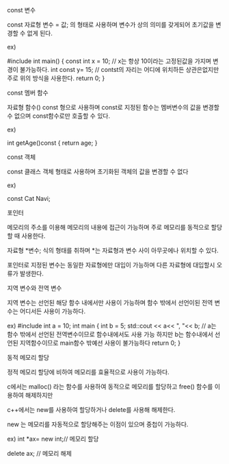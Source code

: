 const 변수

const 자료형 변수 = 값; 의 형태로 사용하며 변수가 상의 의미를 갖게되어 초기값을 변경할 수 없게 된다.

ex)

#include <iostream>
int main()
{
const int x = 10; // x는 항상 10이라는 고정된값을 가지며 변경이 불가능하다.
int const y= 15; // contst의 자리는 어디에 위치하든 상관은없지만 주로 위의 방식을 사용한다.
return 0;
}
  
const 멤버 함수
  
자료형 함수() const 형으로 사용하며 const로 지정된 함수는 멤버변수의 값을 변경할 수 없으며 const함수로만 호출할 수 있다.

ex)

int getAge()const
{
return age;
}
  

const 객체
  
const 클래스 객체 형태로 사용하며 초기화된 객체의 값을 변경할 수 없다
  
ex)
  
const Cat Navi;
  
  
포인터
  
  
메모리의 주소를 이용해 메모리의 내용에 접근이 가능하며 주로 메모리를 동적으로 할당할 때 사용한다.
  
자료형 *변수; 식의 형태를 취하며 *는 자료형과 변수 사이 아무곳에나 위치할 수 있다.

포인터로 지정된 변수는 동일한 자료형에만 대입이 가능하며 다른 자료형에 대입할시 오류가 발생한다.
  

지역 변수와 전역 변수
  
지역 변수는 선언된 해당 함수 내에서만 사용이 가능하며 함수 밖에서 선언이된 전역 변수는 어디서든 사용이 가능하다.
  
ex)
#include <iostream>
int a = 10;
int main
{
int b = 5;
std::cout << a<< ", "<< b; // a는 함수 밖에서 선언된 전역변수이므로 함수내에서도 사용 가능 하지만 b는 함수내에서 선언된 지역함수이므로 main함수 밖예선 사용이 불가능하다
return 0;
}

  
동적 메모리 할당
  
정적 메모리 할당에 비하여 메모리를 효율적으로 사용이 가능하다.
  
c에서는 malloc() 라는 함수를 사용하여 동적으로 메모리를 할당하고 free() 함수를 이용하여 해제하지만 

c++에서는 new를 사용하여 할당하거나 delete를 사용해 해제한다.
 
new 는 메모리를 자동적으로 할당해주는 이점이 있으며 중첩이 가능하다.
  
ex) int *ax= new int;// 메모리 할당
    
  delete ax; // 메모리 해제
  

